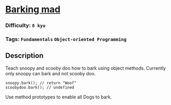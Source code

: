 # [Barking mad](https://www.codewars.com/kata/54dba07f03e88a4cec000caf)

### Difficulty: `8 kyu`

### Tags: `Fundamentals` `Object-oriented Programming`

## Description

Teach snoopy and scooby doo how to bark using object methods. Currently only snoopy can bark and not scooby doo.

```
snoopy.bark(); // return "Woof"
scoobydoo.bark(); // undefined
```

Use method prototypes to enable all Dogs to bark.

